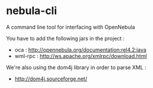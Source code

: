 nebula-cli
==========

A command line tool for interfacing with OpenNebula

You have to add the following jars in the project : 
 * oca : http://opennebula.org/documentation:rel4.2:java
 * wml-rpc : http://ws.apache.org/xmlrpc/download.html

We're also using the dom4j library in order to parse XML : 
 * http://dom4j.sourceforge.net/